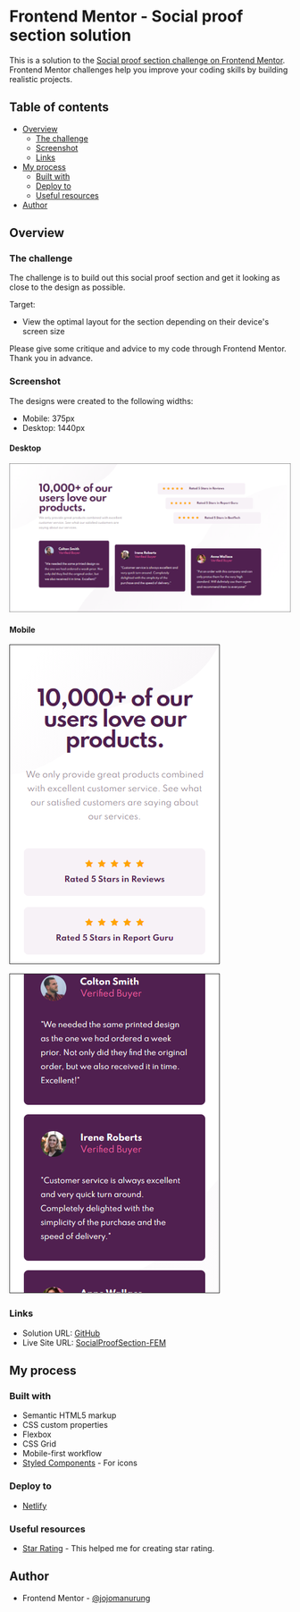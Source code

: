# Frontend Mentor - Social proof section solution

This is a solution to the [Social proof section challenge on Frontend Mentor](https://www.frontendmentor.io/challenges/social-proof-section-6e0qTv_bA). Frontend Mentor challenges help you improve your coding skills by building realistic projects.

## Table of contents

- [Overview](#overview)
  - [The challenge](#the-challenge)
  - [Screenshot](#screenshot)
  - [Links](#links)
- [My process](#my-process)
  - [Built with](#built-with)
  - [Deploy to](#deploy-to)
  - [Useful resources](#useful-resources)
- [Author](#author)

## Overview

### The challenge

The challenge is to build out this social proof section and get it looking as close to the design as possible.

Target:

- View the optimal layout for the section depending on their device's screen size

Please give some critique and advice to my code through Frontend Mentor. Thank you in advance.

### Screenshot

The designs were created to the following widths:

- Mobile: 375px
- Desktop: 1440px

#### Desktop

![](./screenshots/desktop-design.PNG)

#### Mobile

![](./screenshots/mobile-design.PNG)

![](./screenshots/mobile-design2.PNG)

### Links

- Solution URL: [GitHub](https://github.com/jojomanurung/SocialProofSection)
- Live Site URL: [SocialProofSection-FEM](https://socialproofsection-fem.netlify.app/)

## My process

### Built with

- Semantic HTML5 markup
- CSS custom properties
- Flexbox
- CSS Grid
- Mobile-first workflow
- [Styled Components](https://fontawesome.com/v4.7.0/) - For icons

### Deploy to

- [Netlify](https://netlify.com)

### Useful resources

- [Star Rating](https://www.w3schools.com/howto/howto_css_star_rating.asp) - This helped me for creating star rating.

## Author

- Frontend Mentor - [@jojomanurung](https://www.frontendmentor.io/profile/jojomanurung)
